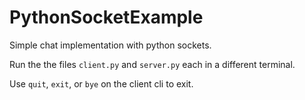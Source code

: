 # PythonSocketExample

Simple chat implementation with python sockets.

Run the the files `client.py` and `server.py` each in a different terminal.

Use `quit`, `exit`, or `bye` on the client cli to exit.   